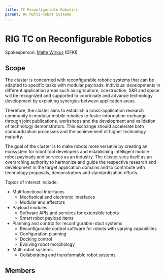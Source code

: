 ```yaml
---
title: TC Reconfigurable Robotics
parent: RC Multi-Robot Systems
---
```


# RIG TC on Reconfigurable Robotics

Spokesperson: [Malte Wirkus](https://robotik.dfki-bremen.de/de/ueber-uns/mitarbeiter/person/mawi05) (DFKI)

## Scope

The cluster is concerned with reconfigurable robotic systems that can be adapted to specific tasks with modular payloads. Individual developments in different application areas such as agriculture, construction, S&R and space will be recognized and supported to coordinate and advance technology development by exploiting synergies between application areas.

Therefore, the cluster aims to establish a cross-application research community in modular mobile robotics to foster information exchange through joint publications, workshops and the development and validation of technology demonstrators. This exchange should accelerate both standardization processes and the achievement of higher technology maturity.

The goal of the cluster is to make robots more versatile by creating an ecosystem for robot tool developers and establishing intelligent mobile robot payloads and services as an industry. The cluster sees itself as an overarching authority to harmonize and guide the respective research and development in the target application domains and to contribute with technology proposals, demonstrators and standardization efforts.

Topics of interest include:
- Multifunctional Interfaces
    - Mechanical and electronic interfaces
    - Modular end effectors
- Payload modules
    - Software APIs and services for extensible robots
    - Smart robot payload items
- Planning and control for reconfigurable robot systems
    - Reconfigurable control software for robots with varying capabilities
    - Configuration planning
    - Docking control
    - Evolving robot morphology
- Multi robot systems
    - Collaborating and transformable robot systems

## Members


